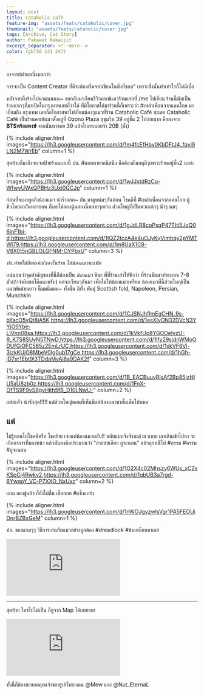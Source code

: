 ```yaml
---
layout: post
title: Cataholic Café
feature-img: "assets/feats/cataholic/cover.jpg"
thumbnail: "assets/feats/cataholic/cover.jpg"
tags: [Archive, Cat Story]
author: Pakawat Nakwijit
excerpt_separator: <!--more-->
color: rgb(56 141 247)

---
```



อาจารย์ท่านหนึ่งบอกว่า

<div class="blockquote">
การจะเป็น Content Creator ที่ดีจะต้องเริ่มจากเขียนในสิ่งที่ชอบ" เพราะสิ่งนั้นทำเท่าไรก็ไม่มีเบื่อ
</div>

<!--more-->

หลังจากทิ้งร้างไปนานนนนน~ ขอกลับมาเขียนรีวิวคาเฟ่แมวร้านแรกที่ /me ไปเยี่ยม ร้านนี้นับเป็นร้านแรกๆที่มาเปิดในกรุงเทพเลยก็ว่าได้ ที่มีโอกาสได้มาร้านนี้ก็เพราะว่า <span class="tag-en"><span class="tag-en">#เหล่าเพื่อนจากแดนไกล</span></span> มาเยี่ยมถึง กรุงเทพ เลยถือโอกาสพาไปเยี่ยมน้องๆแมวที่ร้าน Cataholic Café ซะเลย Cataholic Café เป็นร้านคาเฟ่แมวตั้งอยู่ที่ Ozono Plaza สุขุมวิท 39 อยู่ชั้น 2 ไปง่ายมาก คือลงจาก **BTSพร้อมพงษ์** จากนั้นหาซอย 39 แล้วโบกรถเลยจ้า 20฿ (มั้ง)

{% include aligner.html images="https://lh3.googleusercontent.com/d/1m4fcEfHbv0KbDFtJ4_fqvi9LN2M7WrEb" column=1 %}

สุดท้ายก็มาถึงจะเจอป้ายร้านแบบนี้ ปล. <span class="tag-en"><span class="tag-en">#แอบหายากนิสนึง</span></span> คือต้องสังเกตุดีๆเพราะร้านอยู่ชั้น2 นะฮะ

{% include aligner.html images="https://lh3.googleusercontent.com/d/1wJJxtdRzCu-WfwvUWxQPBHz3Uxi0GCJp" column=1 %}

ก่อนที่จะมาพูดถึงน้องแมว น่าร๊ากกก~ กัน มาดูหน๋มๆกันก่อน โชคดีที่ <span class="tag-en"><span class="tag-en">#เหล่าเพื่อนจากแดนไกล</span></span> ผู้หิวโหยมากันหลายคน ก็เลยได้ลองนู้นลองนี้หลายๆอย่าง ส่วนใหญ่ก็เป็นพวกเค้กๆ น้ำๆ นมๆ

{% include aligner.html images="https://lh3.googleusercontent.com/d/1gJdLR8cpPxqP47TIti5JoQ06inF1bj-d,https://lh3.googleusercontent.com/d/1tQZ2tczA4e4uOJyKyVimhqy2pYMTWl79,https://lh3.googleusercontent.com/d/1m8UaX1C8-V8X0t5nGBLOLGFNM-OYPbxU" column=3 %}

*ปล.ห้ามให้ป้อนเค้ก/ของในร้าน ให้น้องแมวนะเฟ้ย*

แน่นอนว่าจุดสำคัญของที่นี้ก็ต้องเป็น *น้องแมว* ซินะ พี่ที่ร้านเล่าให้ฟังว่า ที่ร้านมีแมวประมาณ 7-8 ตัว(ถ้าจำผิดขอโต๊ดนะครับ) แต่จะเวียนๆกันมา เพื่อไม่ให้น้องแมวเครียด น้องแมวที่นี้ส่วนใหญ่เป็นแมวพันธ์ขนยาว นิ๊มมนิ่มมม~ ทั้งนั้น มีทั้ง พันธุ์ Scottish fold, Napoleon, Persian, Munchkin

{% include aligner.html images="https://lh3.googleusercontent.com/d/1CJSNJhfImEgCHN_9s-bYacO5yQt8iA5K,https://lh3.googleusercontent.com/d/1esXlyON32DVcN3YYjO9Ybe-LIVnn08sa,https://lh3.googleusercontent.com/d/1kVkfUo8YGODeIvzU-R_K7S8SUvN5TNwD,https://lh3.googleusercontent.com/d/1lfy29sidnWMoODUfGiOFC585z2EmLrUC,https://lh3.googleusercontent.com/d/1xkVF6Vj-3jzkKUjO8MbeV0Ig0ub17gCe,https://lh3.googleusercontent.com/d/1hGh-jD7xr1Ebt9l3TDdaMyAl8a9DAK2f" column=3 %}

{% include aligner.html images="https://lh3.googleusercontent.com/d/1B_EACBuuyRlsAf2Bp85jzHlU5aU8zb0z,https://lh3.googleusercontent.com/d/1FnX-OfTS9F9vS8gyHjth5fB_D10LNwU-" column=2 %}

แต่ละตัว น่ารักสุด!!!!! แต่ส่วนใหญ่ตอนที่เห็นมีแต่น้องแมวขาสั้นเต็มไปหมด

## แต่

ไม่รู้ตอนไปโชคดีหรือ โชคร้าย เจอแต่น้องแมวหลับ!! หลับแบบจิงจังซะด้วย แบบเวลาเดินเข้าไปหา จะเกิดอาการที่มองหน้า แล้วมันคงคิดประมาณว่า "สาสสสเอ๊ยย กูจะนอน" แล้วลุกหนีไป <span class="tag-en"><span class="tag-en">#กรรม</span></span> <span class="tag-en"><span class="tag-en">#หรรม</span></span> <span class="tag-en"><span class="tag-en">#กูจะนอน</span></span>

{% include aligner.html images="https://lh3.googleusercontent.com/d/1O2X4c02Mhszy6WUs_xCZsKSpCj4Rwkv2,https://lh3.googleusercontent.com/d/1qbUB3a7rgd-6YwqoY_VC-P7XXO_NxUxz" column=2 %}

แถม ลองขู่แล้ว ก็ยังไม่ตื่น เฮือกกก <span class="tag-en"><span class="tag-en">#แข็งแกร่ง</span></span>

{% include aligner.html images="https://lh3.googleusercontent.com/d/1nWOJgyzwlsVgr1PA5FEOUiDnrBZBxGeM" column=1 %}


ปล. ของแถมๆๆ วิธีการเล่นกับแมวอย่างถูกต้อง <span class="tag-en">#dreadlock</span>  <span class="tag-en"><span class="tag-en">#ข้าแด่บ๊อบมาเลย์</span></span>

<div class="video-container">
    <iframe class="video" src="https://drive.google.com/file/d/1-IK3hZy2PhaOxJs3iKyKGYK_0tGbtnk8/preview" frameborder="0" scrolling="no" webkitAllowFullScreen mozallowfullscreen allowFullScreen></iframe>
</div>


------------

สุดท้าย ใครไปไม่เป็น ก็ดูจาก Map ได้เลยยยย


<div class="video-container">
    <iframe class="video" src="https://www.google.com/maps/embed?pb=!1m14!1m8!1m3!1d7751.128045964284!2d100.57315!3d13.744825!3m2!1i1024!2i768!4f13.1!3m3!1m2!1s0x0%3A0x97ace90ae2d61345!2sCataholic%20Cafe!5e0!3m2!1sen!2sus!4v1608278817067!5m2!1sen!2sus" frameborder="0" scrolling="no" webkitAllowFullScreen mozallowfullscreen allowFullScreen></iframe>
</div>


ทั้งนี้ก็ต้องขอขอบคุณเจ้าของรูปทั้งสองคน @Mew และ @Nut_EternaL